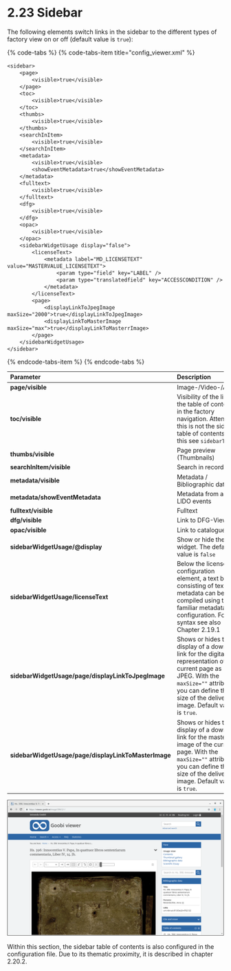 # 2.23 Sidebar

The following elements switch links in the sidebar to the different types of factory view on or off \(default value is `true`\):

{% code-tabs %}
{% code-tabs-item title="config\_viewer.xml" %}
```markup
<sidebar>
    <page>
        <visible>true</visible>
    </page>
    <toc>
        <visible>true</visible>
    </toc>
    <thumbs>
        <visible>true</visible>
    </thumbs>
    <searchInItem>
        <visible>true</visible>
    </searchInItem>
    <metadata>
        <visible>true</visible>
        <showEventMetadata>true</showEventMetadata>
    </metadata>
    <fulltext>
        <visible>true</visible>
    </fulltext>
    <dfg>
        <visible>true</visible>
    </dfg>
    <opac>
        <visible>true</visible>
    </opac>
    <sidebarWidgetUsage display="false">
        <licenseText>
            <metadata label="MD_LICENSETEXT" value="MASTERVALUE_LICENSETEXT">
                <param type="field" key="LABEL" />
                <param type="translatedfield" key="ACCESSCONDITION" />
            </metadata>
        </licenseText>
        <page>
            <displayLinkToJpegImage maxSize="2000">true</displayLinkToJpegImage>
            <displayLinkToMasterImage maxSize="max">true</displayLinkToMasterrImage>
        </page>
    </sidebarWidgetUsage>
</sidebar>
```
{% endcode-tabs-item %}
{% endcode-tabs %}

| **Parameter** | Description |
| :--- | :--- |
| **page/visible** | Image-/Video-/Audio |
| **toc/visible** | Visibility of the link to the table of contents in the factory navigation. Attention: this is not the sidebar table of contents, for this see `sidebarToc`. |
| **thumbs/visible** | Page preview \(Thumbnails\) |
| **searchInItem/visible** | Search in record |
| **metadata/visible** | Metadata / Bibliographic data |
| **metadata/showEventMetadata** | Metadata from all LIDO events |
| **fulltext/visible** | Fulltext |
| **dfg/visible** | Link to DFG-Viewer |
| **opac/visible** | Link to catalogue |
| **sidebarWidgetUsage/@display** | Show or hide the widget. The default value is `false` |
| **sidebarWidgetUsage/licenseText** | Below the licenseText configuration element, a text block consisting of text and metadata can be compiled using the familiar metadata configuration. For the syntax see also Chapter 2.19.1 |
| **sidebarWidgetUsage/page/displayLinkToJpegImage** | Shows or hides the display of a download link for the digital representation of the current page as JPEG. With the `maxSize=""` attribute you can define the size of the delivered image. Default value is `true`. |
| **sidebarWidgetUsage/page/displayLinkToMasterImage** | Shows or hides the display of a download link for the master image of the current page. With the `maxSize=""` attribute you can define the size of the delivered image. Default value is `true`. |

![The sidebar is displayed here on the right side.](../.gitbook/assets/2.23.png)

Within this section, the sidebar table of contents is also configured in the configuration file. Due to its thematic proximity, it is described in chapter 2.20.2.

